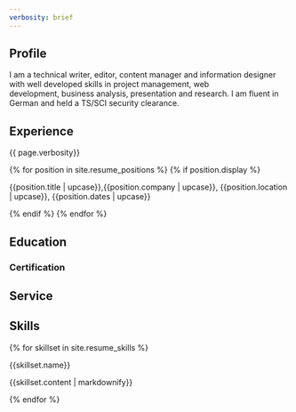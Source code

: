 ```yaml
---
verbosity: brief
---
```


## Profile

I am a technical writer, editor, content manager and information designer with well developed skills in project management, web development, business analysis, presentation and research. I am fluent in German and held a TS/SCI security clearance.

## Experience

{{ page.verbosity}}

{% for position in site.resume_positions %}
  {% if position.display %}
    <p>{{position.title | upcase}},{{position.company | upcase}}, {{position.location | upcase}}, {{position.dates | upcase}}</p>
    </p>
  {% endif %}
{% endfor %}

## Education
### Certification
## Service
## Skills

{% for skillset in site.resume_skills %}
<p>{{skillset.name}}</p>
<p>{{skillset.content | markdownify}}</p>
{% endfor %}
